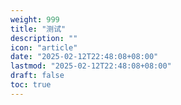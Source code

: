 ```yaml
---
weight: 999
title: "测试"
description: ""
icon: "article"
date: "2025-02-12T22:48:08+08:00"
lastmod: "2025-02-12T22:48:08+08:00"
draft: false
toc: true
---
```

